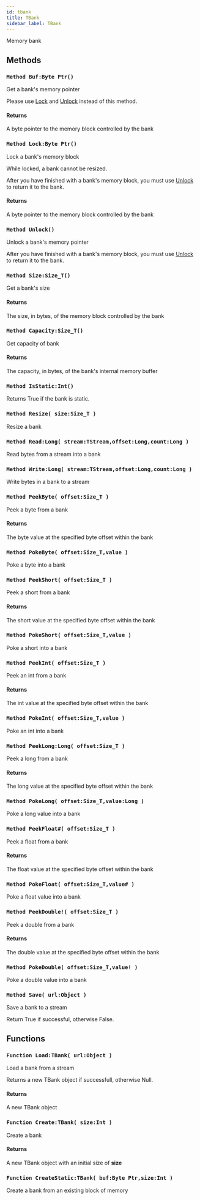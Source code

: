 ```yaml
---
id: tbank
title: TBank
sidebar_label: TBank
---
```


Memory bank


## Methods

### `Method Buf:Byte Ptr()`

Get a bank's memory pointer


Please use [Lock](../../../brl/brl.bank/tbank/#method-lock-byte-ptr) and [Unlock](../../../brl/brl.bank/tbank/#method-unlock) instead of this method.


#### Returns
A byte pointer to the memory block controlled by the bank



### `Method Lock:Byte Ptr()`

Lock a bank's memory block


While locked, a bank cannot be resized.

After you have finished with a bank's memory block, you must use [Unlock](../../../brl/brl.bank/tbank/#method-unlock)
to return it to the bank.


#### Returns
A byte pointer to the memory block controlled by the bank



### `Method Unlock()`

Unlock a bank's memory pointer


After you have finished with a bank's memory block, you must use [Unlock](../../../brl/brl.bank/tbank/#method-unlock)
to return it to the bank.



### `Method Size:Size_T()`

Get a bank's size

#### Returns
The size, in bytes, of the memory block controlled by the bank



### `Method Capacity:Size_T()`

Get capacity of bank

#### Returns
The capacity, in bytes, of the bank's internal memory buffer



### `Method IsStatic:Int()`

Returns True if the bank is static.


### `Method Resize( size:Size_T )`

Resize a bank


### `Method Read:Long( stream:TStream,offset:Long,count:Long )`

Read bytes from a stream into a bank


### `Method Write:Long( stream:TStream,offset:Long,count:Long )`

Write bytes in a bank to a stream


### `Method PeekByte( offset:Size_T )`

Peek a byte from a bank

#### Returns
The byte value at the specified byte offset within the bank



### `Method PokeByte( offset:Size_T,value )`

Poke a byte into a bank


### `Method PeekShort( offset:Size_T )`

Peek a short from a bank

#### Returns
The short value at the specified byte offset within the bank



### `Method PokeShort( offset:Size_T,value )`

Poke a short into a bank


### `Method PeekInt( offset:Size_T )`

Peek an int from a bank

#### Returns
The int value at the specified byte offset within the bank



### `Method PokeInt( offset:Size_T,value )`

Poke an int into a bank


### `Method PeekLong:Long( offset:Size_T )`

Peek a long from a bank

#### Returns
The long value at the specified byte offset within the bank



### `Method PokeLong( offset:Size_T,value:Long )`

Poke a long value into a bank


### `Method PeekFloat#( offset:Size_T )`

Peek a float from a bank

#### Returns
The float value at the specified byte offset within the bank



### `Method PokeFloat( offset:Size_T,value# )`

Poke a float value into a bank


### `Method PeekDouble!( offset:Size_T )`

Peek a double from a bank

#### Returns
The double value at the specified byte offset within the bank



### `Method PokeDouble( offset:Size_T,value! )`

Poke a double value into a bank


### `Method Save( url:Object )`

Save a bank to a stream


Return True if successful, otherwise False.



## Functions

### `Function Load:TBank( url:Object )`

Load a bank from a stream


Returns a new TBank object if successfull, otherwise Null.


#### Returns
A new TBank object



### `Function Create:TBank( size:Int )`

Create a bank

#### Returns
A new TBank object with an initial size of <b>size</b>



### `Function CreateStatic:TBank( buf:Byte Ptr,size:Int )`

Create a bank from an existing block of memory


